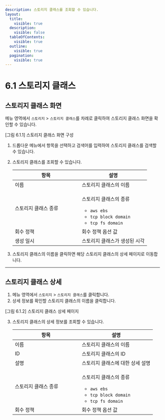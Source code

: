 ```yaml
---
description: 스토리지 클래스를 조회할 수 있습니다.
layout:
  title:
    visible: true
  description:
    visible: false
  tableOfContents:
    visible: true
  outline:
    visible: true
  pagination:
    visible: true
---
```


# 6.1 스토리지 클래스

## 스토리지 클래스 화면

메뉴 영역에서 `스토리지` > `스토리지 클래스`를 차례로 클릭하여 스토리지 클래스 화면을 확인할 수 있습니다.



\[그림 6.1.1] 스토리지 클래스 화면 구성

1. 드롭다운 메뉴에서 항목을 선택하고 검색어를 입력하여 스토리지 클래스를 검색할 수 있습니다.
2.  스토리지 클래스를 조회할 수 있습니다.&#x20;

    <table><thead><tr><th width="202">항목</th><th>설명</th></tr></thead><tbody><tr><td>이름</td><td>스토리지 클래스의 이름</td></tr><tr><td>스토리지 클래스 종류</td><td><p>스토리지 클래스의 종류</p><ul><li><code>aws ebs</code></li><li><code>tcp block domain</code></li><li><code>tcp fs domain</code></li></ul></td></tr><tr><td>회수 정책</td><td>회수 정책 옵션 값</td></tr><tr><td>생성 일시</td><td>스토리지 클래스가 생성된 시각</td></tr></tbody></table>
3. 스토리지 클래스의 이름을 클릭하면 해당 스토리지 클래스의 상세 페이지로 이동합니다.

***

## 스토리지 클래스 상세

1. 메뉴 영역에서 `스토리지` > `스토리지 클래스`를 클릭합니다.
2. 상세 정보를 확인할 스토리지 클래스의 이름을 클릭합니다.

\[그림 6.1.2] 스토리지 클래스 상세 페이지

3.  스토리지 클래스의 상세 정보를 조회할 수 있습니다.&#x20;

    <table><thead><tr><th width="202">항목</th><th>설명</th></tr></thead><tbody><tr><td>이름</td><td>스토리지 클래스의 이름</td></tr><tr><td>ID</td><td>스토리지 클래스의 ID</td></tr><tr><td>설명</td><td>스토리지 클래스에 대한 상세 설명</td></tr><tr><td>스토리지 클래스 종류</td><td><p>스토리지 클래스의 종류</p><ul><li><code>aws ebs</code></li><li><code>tcp block domain</code></li><li><code>tcp fs domain</code></li></ul></td></tr><tr><td>회수 정책</td><td>회수 정책 옵션 값</td></tr></tbody></table>
